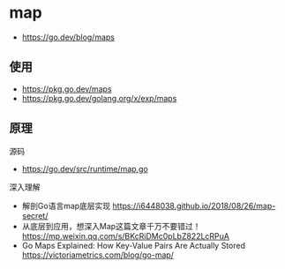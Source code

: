 # map
- https://go.dev/blog/maps


## 使用
- https://pkg.go.dev/maps
- https://pkg.go.dev/golang.org/x/exp/maps


## 原理
源码
- https://go.dev/src/runtime/map.go

深入理解
- 解剖Go语言map底层实现 https://i6448038.github.io/2018/08/26/map-secret/
- 从底层到应用，想深入Map这篇文章千万不要错过！https://mp.weixin.qq.com/s/BKcRiDMc0pLbZ822LcRPuA
- Go Maps Explained: How Key-Value Pairs Are Actually Stored https://victoriametrics.com/blog/go-map/
